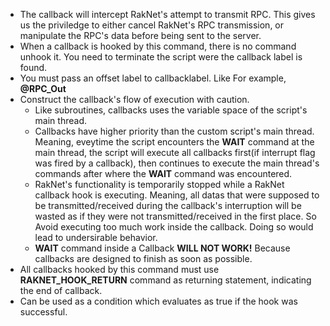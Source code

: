 * The callback will intercept RakNet's attempt to transmit RPC. This gives us the priviledge to either cancel RakNet's RPC transmission, or manipulate the RPC's data before being sent to the server.
* When a callback is hooked by this command, there is no command unhook it. You need to terminate the script were the callback label is found.
* You must pass an offset label to callbacklabel. Like For example, **@RPC_Out**
* Construct the callback's flow of execution with caution.
  * Like subroutines, callbacks uses the variable space of the script's main thread.
  * Callbacks have higher priority than the custom script's main thread. Meaning, eveytime the script encounters the **WAIT** command at the main thread, the script will execute all callbacks first(if interrupt flag was fired by a callback), then continues to execute the main thread's commands after where the **WAIT** command was encountered.
  * RakNet's functionality is temporarily stopped while a RakNet callback hook is executing. Meaning, all datas that were supposed to be transmitted/received during the callback's interruption will be wasted as if they were not transmitted/received in the first place. So Avoid executing too much work inside the callback. Doing so would lead to undersirable behavior.
  * **WAIT** command inside a Callback **WILL NOT WORK!** Because callbacks are designed to finish as soon as possible.
* All callbacks hooked by this command must use **RAKNET_HOOK_RETURN** command as returning statement, indicating the end of callback.
* Can be used as a condition which evaluates as true if the hook was successful.